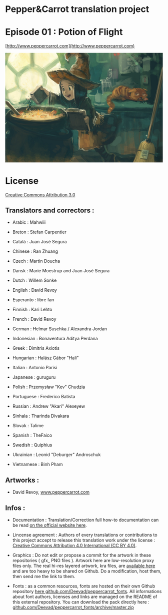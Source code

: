 ﻿# Pepper&Carrot translation project
# Episode 01 : Potion of Flight

[http://www.peppercarrot.com](http://www.peppercarrot.com)

![alt tag](gfx_Pepper-and-Carrot_by-David-Revoy_E01.png)


License
=======

[Creative Commons Attribution 3.0](https://creativecommons.org/licenses/by/3.0/)

## Translators and correctors :

* Arabic     : Mahwiii

* Breton     : Stefan Carpentier

* Català     : Juan José Segura

* Chinese    : Ran Zhuang

* Czech      : Martin Doucha

* Dansk      : Marie Moestrup and Juan José Segura

* Dutch      : Willem Sonke

* English    : David Revoy

* Esperanto  : libre fan

* Finnish    : Kari Lehto

* French     : David Revoy

* German     : Helmar Suschka / Alexandra Jordan

* Indonesian : Bonaventura Aditya Perdana

* Greek	     : Dimitris Axiotis

* Hungarian  : Halász Gábor "Hali"

* Italian    : Antonio Parisi

* Japanese   : guruguru

* Polish     : Przemysław "Kev" Chudzia

* Portuguese : Frederico Batista

* Russian    : Andrew "Akari" Alexeyew

* Sinhala    : Tharinda Divakara

* Slovak     : Talime

* Spanish    : TheFaico

* Swedish    : Quiphius

* Ukrainian  : Leonid "Deburger" Androschuk

* Vietnamese : Binh Pham


## Artworks :

* David Revoy, www.peppercarrot.com


## Infos :

- Documentation : Translation/Correction full how-to documentation can be read [on the official website here](http://www.peppercarrot.com/fr/article267/how-to-add-a-translation-or-a-correction).

- Lincense agreement : Authors of every translations or contributions to this project accept to release this translation work under the license : [Creative Commons Attribution 4.0 International (CC BY 4.0)](https://creativecommons.org/licenses/by/4.0/).

- Graphics : Do not edit or propose a commit for the artwork in these repositories ( gfx_ PNG files ). Artwork here are low-resolution proxy files only. The real hi-res layered artwork, kra files, are [available here](http://www.peppercarrot.com/en/static6/sources) and are too heavy to be shared on Github. Do a modification, host them, then send me the link to them.

- Fonts : as a common resources, fonts are hosted on their own Github repository [here  github.com/Deevad/peppercarrot_fonts](https://github.com/Deevad/peppercarrot_fonts). All informations about font authors, licenses and links are managed on the README of this external repository. You can download the pack directly here : [github.com/Deevad/peppercarrot_fonts/archive/master.zip](https://github.com/Deevad/peppercarrot_fonts/archive/master.zip)
